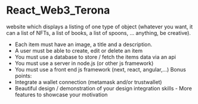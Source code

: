 # React_Web3_Terona
website which displays a listing of one type of object  (whatever you want, it can a list of NFTs, a list of books, a list of spoons, …  anything, be creative).  
- Each item must have an image, a title and a description.  
- A user must be able to create, edit or delete an item
- You must use a database to store / fetch the items data via an api  
- You must use a server in node.js (or other js framework)  
- You must use a front end js framework (next, react, angular,…) Bonus points: 
- Integrate a wallet connection (metamask and/or trustwallet) 
- Beautiful design / demonstration of your design integration skills - More features to showcase your motivation
